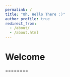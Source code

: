 ```yaml
---
permalink: /
title: "Oh, Hello There :)"
author_profile: true
redirect_from: 
  - /about/
  - /about.html
---
```

# Welcome

<script>
  // Array of 'Welcome' in different languages
  const welcomes = [
    "Welcome", // English
    "Bienvenido", // Spanish
    "Bienvenue", // French
    "Willkommen", // German
    "Benvenuto", // Italian
    "Bem-vindo", // Portuguese
    "Добро пожаловать", // Russian
    "مرحبا", // Arabic
    "欢迎", // Chinese
    "ようこそ", // Japanese
    "환영합니다", // Korean
    "स्वागत है", // Hindi
    "Hoşgeldiniz", // Turkish
    "Welkom", // Dutch
    "Välkommen", // Swedish
    "Velkommen", // Norwegian
    "Velkommen", // Danish
    "Tervetuloa", // Finnish
    "Καλώς ήρθατε", // Greek
    "ยินดีต้อนรับ", // Thai
  ];

  // Select a random welcome message
  const randomWelcome = welcomes[Math.floor(Math.random() * welcomes.length)];

  // Display the welcome message
  document.write(`<h1>${randomWelcome}</h1>`);
</script>
========
